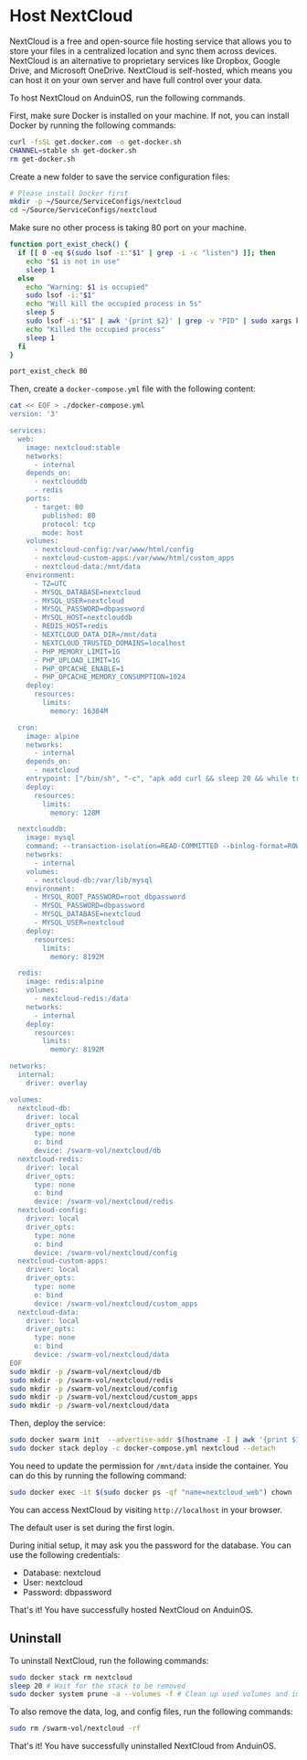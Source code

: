 # Host NextCloud

NextCloud is a free and open-source file hosting service that allows you to store your files in a centralized location and sync them across devices. NextCloud is an alternative to proprietary services like Dropbox, Google Drive, and Microsoft OneDrive. NextCloud is self-hosted, which means you can host it on your own server and have full control over your data.

To host NextCloud on AnduinOS, run the following commands.

First, make sure Docker is installed on your machine. If not, you can install Docker by running the following commands:

```bash
curl -fsSL get.docker.com -o get-docker.sh
CHANNEL=stable sh get-docker.sh
rm get-docker.sh
```

Create a new folder to save the service configuration files:

```bash
# Please install Docker first
mkdir -p ~/Source/ServiceConfigs/nextcloud
cd ~/Source/ServiceConfigs/nextcloud
```

Make sure no other process is taking 80 port on your machine.

```bash
function port_exist_check() {
  if [[ 0 -eq $(sudo lsof -i:"$1" | grep -i -c "listen") ]]; then
    echo "$1 is not in use"
    sleep 1
  else
    echo "Warning: $1 is occupied"
    sudo lsof -i:"$1"
    echo "Will kill the occupied process in 5s"
    sleep 5
    sudo lsof -i:"$1" | awk '{print $2}' | grep -v "PID" | sudo xargs kill -9
    echo "Killed the occupied process"
    sleep 1
  fi
}

port_exist_check 80
```

Then, create a `docker-compose.yml` file with the following content:

```bash
cat << EOF > ./docker-compose.yml
version: '3'

services:
  web:
    image: nextcloud:stable
    networks: 
      - internal
    depends_on:
      - nextclouddb
      - redis
    ports:
      - target: 80
        published: 80
        protocol: tcp
        mode: host
    volumes:
      - nextcloud-config:/var/www/html/config
      - nextcloud-custom-apps:/var/www/html/custom_apps
      - nextcloud-data:/mnt/data
    environment:
      - TZ=UTC
      - MYSQL_DATABASE=nextcloud
      - MYSQL_USER=nextcloud
      - MYSQL_PASSWORD=dbpassword
      - MYSQL_HOST=nextclouddb
      - REDIS_HOST=redis
      - NEXTCLOUD_DATA_DIR=/mnt/data
      - NEXTCLOUD_TRUSTED_DOMAINS=localhost
      - PHP_MEMORY_LIMIT=1G
      - PHP_UPLOAD_LIMIT=1G
      - PHP_OPCACHE_ENABLE=1
      - PHP_OPCACHE_MEMORY_CONSUMPTION=1024
    deploy:
      resources:
        limits:
          memory: 16384M

  cron:
    image: alpine
    networks: 
      - internal
    depends_on:
      - nextcloud
    entrypoint: ["/bin/sh", "-c", "apk add curl && sleep 20 && while true; do sleep 300; curl -s https://web/cron.php; done"]
    deploy:
      resources:
        limits:
          memory: 128M

  nextclouddb:
    image: mysql
    command: --transaction-isolation=READ-COMMITTED --binlog-format=ROW
    networks: 
      - internal
    volumes:
      - nextcloud-db:/var/lib/mysql
    environment:
      - MYSQL_ROOT_PASSWORD=root_dbpassword
      - MYSQL_PASSWORD=dbpassword
      - MYSQL_DATABASE=nextcloud
      - MYSQL_USER=nextcloud
    deploy:
      resources:
        limits:
          memory: 8192M

  redis:
    image: redis:alpine
    volumes:
      - nextcloud-redis:/data
    networks: 
      - internal
    deploy:
      resources:
        limits:
          memory: 8192M

networks:
  internal:
    driver: overlay

volumes:
  nextcloud-db:
    driver: local
    driver_opts:
      type: none
      o: bind
      device: /swarm-vol/nextcloud/db
  nextcloud-redis:
    driver: local
    driver_opts:
      type: none
      o: bind
      device: /swarm-vol/nextcloud/redis
  nextcloud-config:
    driver: local
    driver_opts:
      type: none
      o: bind
      device: /swarm-vol/nextcloud/config
  nextcloud-custom-apps:
    driver: local
    driver_opts:
      type: none
      o: bind
      device: /swarm-vol/nextcloud/custom_apps
  nextcloud-data:
    driver: local
    driver_opts:
      type: none
      o: bind
      device: /swarm-vol/nextcloud/data
EOF
sudo mkdir -p /swarm-vol/nextcloud/db
sudo mkdir -p /swarm-vol/nextcloud/redis
sudo mkdir -p /swarm-vol/nextcloud/config
sudo mkdir -p /swarm-vol/nextcloud/custom_apps
sudo mkdir -p /swarm-vol/nextcloud/data
```

Then, deploy the service:

```bash
sudo docker swarm init  --advertise-addr $(hostname -I | awk '{print $1}')
sudo docker stack deploy -c docker-compose.yml nextcloud --detach
```

You need to update the permission for `/mnt/data` inside the container. You can do this by running the following command:

```bash
sudo docker exec -it $(sudo docker ps -qf "name=nextcloud_web") chown -R www-data:www-data /mnt/data
```

You can access NextCloud by visiting `http://localhost` in your browser.

The default user is set during the first login.

During initial setup, it may ask you the password for the database. You can use the following credentials:

* Database: nextcloud
* User: nextcloud
* Password: dbpassword

That's it! You have successfully hosted NextCloud on AnduinOS.

## Uninstall

To uninstall NextCloud, run the following commands:

```bash
sudo docker stack rm nextcloud
sleep 20 # Wait for the stack to be removed
sudo docker system prune -a --volumes -f # Clean up used volumes and images
```

To also remove the data, log, and config files, run the following commands:

```bash
sudo rm /swarm-vol/nextcloud -rf
```

That's it! You have successfully uninstalled NextCloud from AnduinOS.
